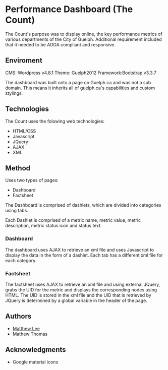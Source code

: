 # Performance Dashboard (The Count)
The Count's purpose was to display online, the key performance metrics of various departments of the City of Guelph. Additional requirement included that it needed to
be AODA compliant and responsive.

## Enviroment
CMS: Wordpress v4.8.1
Theme: Guelph2012
Framework:Bootstrap v3.3.7

The dashboard was built onto a page on Guelph.ca and was not a sub domain. This means it inherits all of guelph.ca's capabilities and custom stylings.

## Technologies

The Count uses the folowing web technologies:
* HTML/CSS
* Javascript
* JQuery
* AJAX
* XML

## Method

Uses two types of pages:
* Dashboard
* Factsheet

The Dashboard is comprised of dashlets, which are divided into categories using tabs.

Each Dashlet is comprised of a metric name, metric value, metric description, metric status icon and status text.

### Dashboard
The dashboard uses AJAX to retrieve an xml file and uses Javascript to display the data in the form of a dashlet.
Each tab has a different xml file for each category.

### Factsheet
The factsheet uses AJAX to retrieve an xml file and using external JQuery, grabs the UID for the metric and displays the corresponding nodes using HTML.
The UID is stored in the xml file and the UID that is retrieved by JQuery is determined by a global variable in the header of the page.


## Authors
* [Matthew Lee](mailto:matthew.lee@guelph.ca)
* Mathew Thomas

## Acknowledgments
* Google material icons
